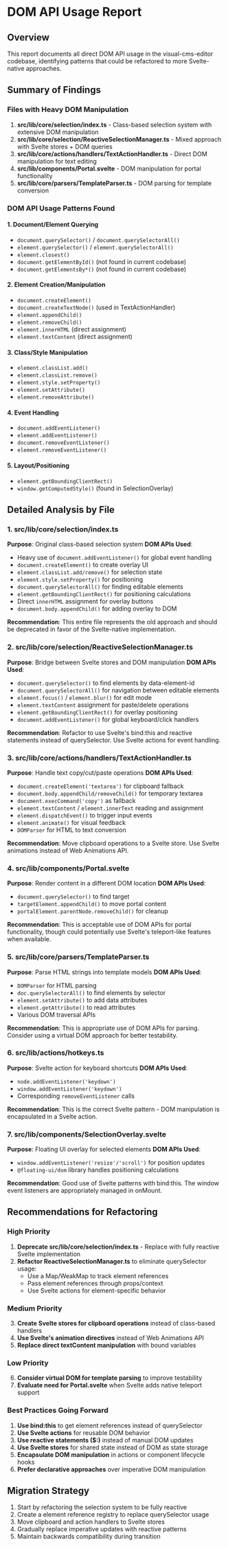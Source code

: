 # DOM API Usage Report

## Overview

This report documents all direct DOM API usage in the visual-cms-editor codebase, identifying patterns that could be refactored to more Svelte-native approaches.

## Summary of Findings

### Files with Heavy DOM Manipulation

1. **src/lib/core/selection/index.ts** - Class-based selection system with extensive DOM manipulation
2. **src/lib/core/selection/ReactiveSelectionManager.ts** - Mixed approach with Svelte stores + DOM queries
3. **src/lib/core/actions/handlers/TextActionHandler.ts** - Direct DOM manipulation for text editing
4. **src/lib/components/Portal.svelte** - DOM manipulation for portal functionality
5. **src/lib/core/parsers/TemplateParser.ts** - DOM parsing for template conversion

### DOM API Usage Patterns Found

#### 1. Document/Element Querying

- `document.querySelector()` / `document.querySelectorAll()`
- `element.querySelector()` / `element.querySelectorAll()`
- `element.closest()`
- `document.getElementById()` (not found in current codebase)
- `document.getElementsBy*()` (not found in current codebase)

#### 2. Element Creation/Manipulation

- `document.createElement()`
- `document.createTextNode()` (used in TextActionHandler)
- `element.appendChild()`
- `element.removeChild()`
- `element.innerHTML` (direct assignment)
- `element.textContent` (direct assignment)

#### 3. Class/Style Manipulation

- `element.classList.add()`
- `element.classList.remove()`
- `element.style.setProperty()`
- `element.setAttribute()`
- `element.removeAttribute()`

#### 4. Event Handling

- `document.addEventListener()`
- `element.addEventListener()`
- `document.removeEventListener()`
- `element.removeEventListener()`

#### 5. Layout/Positioning

- `element.getBoundingClientRect()`
- `window.getComputedStyle()` (found in SelectionOverlay)

## Detailed Analysis by File

### 1. src/lib/core/selection/index.ts

**Purpose**: Original class-based selection system
**DOM APIs Used**:

- Heavy use of `document.addEventListener()` for global event handling
- `document.createElement()` to create overlay UI
- `element.classList.add/remove()` for selection state
- `element.style.setProperty()` for positioning
- `document.querySelectorAll()` for finding editable elements
- `element.getBoundingClientRect()` for positioning calculations
- Direct `innerHTML` assignment for overlay buttons
- `document.body.appendChild()` for adding overlay to DOM

**Recommendation**: This entire file represents the old approach and should be deprecated in favor of the Svelte-native implementation.

### 2. src/lib/core/selection/ReactiveSelectionManager.ts

**Purpose**: Bridge between Svelte stores and DOM manipulation
**DOM APIs Used**:

- `document.querySelector()` to find elements by data-element-id
- `document.querySelectorAll()` for navigation between editable elements
- `element.focus()` / `element.blur()` for edit mode
- `element.textContent` assignment for paste/delete operations
- `element.getBoundingClientRect()` for overlay positioning
- `document.addEventListener()` for global keyboard/click handlers

**Recommendation**: Refactor to use Svelte's bind:this and reactive statements instead of querySelector. Use Svelte actions for event handling.

### 3. src/lib/core/actions/handlers/TextActionHandler.ts

**Purpose**: Handle text copy/cut/paste operations
**DOM APIs Used**:

- `document.createElement('textarea')` for clipboard fallback
- `document.body.appendChild/removeChild()` for temporary textarea
- `document.execCommand('copy')` as fallback
- `element.textContent` / `element.innerText` reading and assignment
- `element.dispatchEvent()` to trigger input events
- `element.animate()` for visual feedback
- `DOMParser` for HTML to text conversion

**Recommendation**: Move clipboard operations to a Svelte store. Use Svelte animations instead of Web Animations API.

### 4. src/lib/components/Portal.svelte

**Purpose**: Render content in a different DOM location
**DOM APIs Used**:

- `document.querySelector()` to find target
- `targetElement.appendChild()` to move portal content
- `portalElement.parentNode.removeChild()` for cleanup

**Recommendation**: This is acceptable use of DOM APIs for portal functionality, though could potentially use Svelte's teleport-like features when available.

### 5. src/lib/core/parsers/TemplateParser.ts

**Purpose**: Parse HTML strings into template models
**DOM APIs Used**:

- `DOMParser` for HTML parsing
- `doc.querySelectorAll()` to find elements by selector
- `element.setAttribute()` to add data attributes
- `element.getAttribute()` to read attributes
- Various DOM traversal APIs

**Recommendation**: This is appropriate use of DOM APIs for parsing. Consider using a virtual DOM approach for better testability.

### 6. src/lib/actions/hotkeys.ts

**Purpose**: Svelte action for keyboard shortcuts
**DOM APIs Used**:

- `node.addEventListener('keydown')`
- `window.addEventListener('keydown')`
- Corresponding `removeEventListener` calls

**Recommendation**: This is the correct Svelte pattern - DOM manipulation is encapsulated in a Svelte action.

### 7. src/lib/components/SelectionOverlay.svelte

**Purpose**: Floating UI overlay for selected elements
**DOM APIs Used**:

- `window.addEventListener('resize'/'scroll')` for position updates
- `@floating-ui/dom` library handles positioning calculations

**Recommendation**: Good use of Svelte patterns with bind:this. The window event listeners are appropriately managed in onMount.

## Recommendations for Refactoring

### High Priority

1. **Deprecate src/lib/core/selection/index.ts** - Replace with fully reactive Svelte implementation
2. **Refactor ReactiveSelectionManager.ts** to eliminate querySelector usage:
   - Use a Map/WeakMap to track element references
   - Pass element references through props/context
   - Use Svelte actions for element-specific behavior

### Medium Priority

3. **Create Svelte stores for clipboard operations** instead of class-based handlers
4. **Use Svelte's animation directives** instead of Web Animations API
5. **Replace direct textContent manipulation** with bound variables

### Low Priority

6. **Consider virtual DOM for template parsing** to improve testability
7. **Evaluate need for Portal.svelte** when Svelte adds native teleport support

### Best Practices Going Forward

1. **Use bind:this** to get element references instead of querySelector
2. **Use Svelte actions** for reusable DOM behavior
3. **Use reactive statements ($:)** instead of manual DOM updates
4. **Use Svelte stores** for shared state instead of DOM as state storage
5. **Encapsulate DOM manipulation** in actions or component lifecycle hooks
6. **Prefer declarative approaches** over imperative DOM manipulation

## Migration Strategy

1. Start by refactoring the selection system to be fully reactive
2. Create a element reference registry to replace querySelector usage
3. Move clipboard and action handlers to Svelte stores
4. Gradually replace imperative updates with reactive patterns
5. Maintain backwards compatibility during transition
